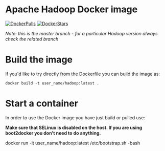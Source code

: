 # Apache Hadoop Docker image

[![DockerPulls](https://img.shields.io/docker/pulls/dvoros/hadoop.svg)](https://registry.hub.docker.com/u/dvoros/hadoop/)
[![DockerStars](https://img.shields.io/docker/stars/dvoros/hadoop.svg)](https://registry.hub.docker.com/u/dvoros/hadoop/)

_Note: this is the master branch - for a particular Hadoop version always check the related branch_

# Build the image

If you'd like to try directly from the Dockerfile you can build the image as:

```
docker build -t user_name/hadoop:latest .
```

# Start a container

In order to use the Docker image you have just build or pulled use:

**Make sure that SELinux is disabled on the host. If you are using boot2docker you don't need to do anything.**

docker run -it user_name/hadoop:latest /etc/bootstrap.sh -bash

